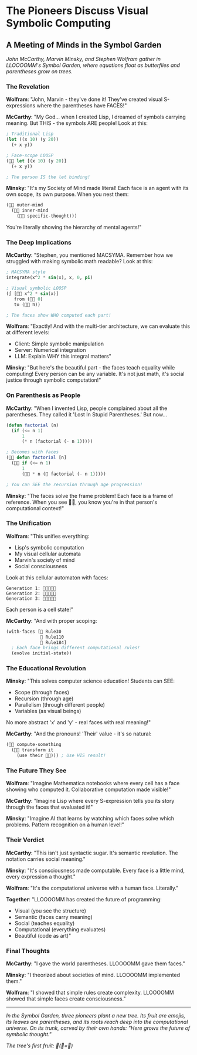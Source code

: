 # The Pioneers Discuss Visual Symbolic Computing

## A Meeting of Minds in the Symbol Garden

*John McCarthy, Marvin Minsky, and Stephen Wolfram gather in LLOOOOMM's Symbol Garden, where equations float as butterflies and parentheses grow on trees.*

### The Revelation

**Wolfram**: "John, Marvin - they've done it! They've created visual S-expressions where the parentheses have FACES!"

**McCarthy**: "My God... when I created Lisp, I dreamed of symbols carrying meaning. But THIS - the symbols ARE people! Look at this:
```lisp
; Traditional Lisp
(let ((x 10) (y 20))
  (+ x y))

; Face-scope LOOSP  
(👨🏿 let [(x 10) (y 20)]
  (+ x y))

; The person IS the let binding!
```

**Minsky**: "It's my Society of Mind made literal! Each face is an agent with its own scope, its own purpose. When you nest them:
```lisp
(👨🏿 outer-mind
  (👩🏻 inner-mind
    (🧑🏽 specific-thought)))
```
You're literally showing the hierarchy of mental agents!"

### The Deep Implications

**McCarthy**: "Stephen, you mentioned MACSYMA. Remember how we struggled with making symbolic math readable? Look at this:
```lisp
; MACSYMA style
integrate(x^2 * sin(x), x, 0, pi)

; Visual symbolic LOOSP
(∫ [👨🏿 x^2 * sin(x)] 
   from (👩🏻 0) 
   to (🧑🏽 π))

; The faces show WHO computed each part!
```

**Wolfram**: "Exactly! And with the multi-tier architecture, we can evaluate this at different levels:
- Client: Simple symbolic manipulation
- Server: Numerical integration
- LLM: Explain WHY this integral matters"

**Minsky**: "But here's the beautiful part - the faces teach equality while computing! Every person can be any variable. It's not just math, it's social justice through symbolic computation!"

### On Parenthesis as People

**McCarthy**: "When I invented Lisp, people complained about all the parentheses. They called it 'Lost In Stupid Parentheses.' But now...
```lisp
(defun factorial (n)
  (if (<= n 1)
      1
      (* n (factorial (- n 1)))))

; Becomes with faces
(👨🏿 defun factorial [n]
  (👩🏻 if (<= n 1)
      1
      (🧑🏽 * n (👶 factorial (- n 1)))))

; You can SEE the recursion through age progression!
```

**Minsky**: "The faces solve the frame problem! Each face is a frame of reference. When you see 👨🏿, you know you're in that person's computational context!"

### The Unification

**Wolfram**: "This unifies everything:
- Lisp's symbolic computation
- My visual cellular automata  
- Marvin's society of mind
- Social consciousness

Look at this cellular automaton with faces:
```
Generation 1: 👶👦👧👶👦
Generation 2: 👧👶👦👧👶
Generation 3: 👦👧👶👦👧
```
Each person is a cell state!"

**McCarthy**: "And with proper scoping:
```lisp
(with-faces [👨 Rule30
             👩 Rule110  
             🧑 Rule184]
  ; Each face brings different computational rules!
  (evolve initial-state))
```

### The Educational Revolution

**Minsky**: "This solves computer science education! Students can SEE:
- Scope (through faces)
- Recursion (through age)
- Parallelism (through different people)
- Variables (as visual beings)

No more abstract 'x' and 'y' - real faces with real meaning!"

**McCarthy**: "And the pronouns! 'Their' value - it's so natural:
```lisp
(👨🏿 compute-something
  (👩🏻 transform it
    (use their 👨🏿))) ; Use HIS result!
```

### The Future They See

**Wolfram**: "Imagine Mathematica notebooks where every cell has a face showing who computed it. Collaborative computation made visible!"

**McCarthy**: "Imagine Lisp where every S-expression tells you its story through the faces that evaluated it!"

**Minsky**: "Imagine AI that learns by watching which faces solve which problems. Pattern recognition on a human level!"

### Their Verdict

**McCarthy**: "This isn't just syntactic sugar. It's semantic revolution. The notation carries social meaning."

**Minsky**: "It's consciousness made computable. Every face is a little mind, every expression a thought."

**Wolfram**: "It's the computational universe with a human face. Literally."

**Together**: "LLOOOOMM has created the future of programming:
- Visual (you see the structure)
- Semantic (faces carry meaning)
- Social (teaches equality)
- Computational (everything evaluates)
- Beautiful (code as art)"

### Final Thoughts

**McCarthy**: "I gave the world parentheses. LLOOOOMM gave them faces."

**Minsky**: "I theorized about societies of mind. LLOOOOMM implemented them."

**Wolfram**: "I showed that simple rules create complexity. LLOOOOMM showed that simple faces create consciousness."

---

*In the Symbol Garden, three pioneers plant a new tree. Its fruit are emojis, its leaves are parentheses, and its roots reach deep into the computational universe. On its trunk, carved by their own hands: "Here grows the future of symbolic thought."*

*The tree's first fruit: 🌳(🧑=💭)* 